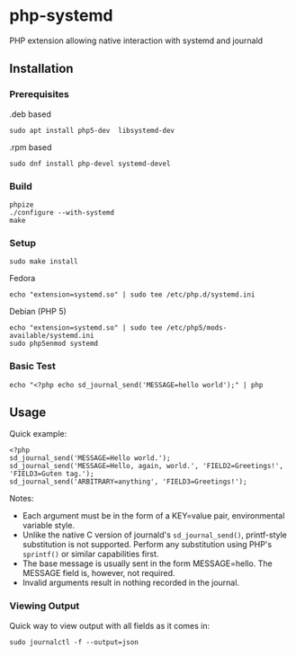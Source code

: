 php-systemd
===========

PHP extension allowing native interaction with systemd and journald

Installation
------------

### Prerequisites

.deb based

    sudo apt install php5-dev  libsystemd-dev

.rpm based

    sudo dnf install php-devel systemd-devel

### Build

    phpize
    ./configure --with-systemd
    make

### Setup

    sudo make install

Fedora

    echo "extension=systemd.so" | sudo tee /etc/php.d/systemd.ini

Debian (PHP 5)

    echo "extension=systemd.so" | sudo tee /etc/php5/mods-available/systemd.ini
    sudo php5enmod systemd

### Basic Test

    echo "<?php echo sd_journal_send('MESSAGE=hello world');" | php

Usage
-----

Quick example:

``` {.php}
<?php
sd_journal_send('MESSAGE=Hello world.');
sd_journal_send('MESSAGE=Hello, again, world.', 'FIELD2=Greetings!', 'FIELD3=Guten tag.');
sd_journal_send('ARBITRARY=anything', 'FIELD3=Greetings!');
```

Notes:

-   Each argument must be in the form of a KEY=value pair, environmental
    variable style.
-   Unlike the native C version of journald's `sd_journal_send()`,
    printf-style substitution is not supported. Perform any substitution
    using PHP's `sprintf()` or similar capabilities first.
-   The base message is usually sent in the form MESSAGE=hello. The
    MESSAGE field is, however, not required.
-   Invalid arguments result in nothing recorded in the journal.

### Viewing Output

Quick way to view output with all fields as it comes in:

    sudo journalctl -f --output=json
